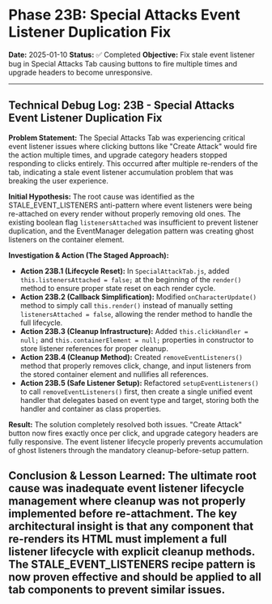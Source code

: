 # Phase 23B: Special Attacks Event Listener Duplication Fix

**Date:** 2025-01-10
**Status:** ✅ Completed
**Objective:** Fix stale event listener bug in Special Attacks Tab causing buttons to fire multiple times and upgrade headers to become unresponsive.

---

## Technical Debug Log: 23B - Special Attacks Event Listener Duplication Fix

**Problem Statement:**
The Special Attacks Tab was experiencing critical event listener issues where clicking buttons like "Create Attack" would fire the action multiple times, and upgrade category headers stopped responding to clicks entirely. This occurred after multiple re-renders of the tab, indicating a stale event listener accumulation problem that was breaking the user experience.

**Initial Hypothesis:**
The root cause was identified as the STALE_EVENT_LISTENERS anti-pattern where event listeners were being re-attached on every render without properly removing old ones. The existing boolean flag `listenersAttached` was insufficient to prevent listener duplication, and the EventManager delegation pattern was creating ghost listeners on the container element.

**Investigation & Action (The Staged Approach):**

*   **Action 23B.1 (Lifecycle Reset):** In `SpecialAttackTab.js`, added `this.listenersAttached = false;` at the beginning of the `render()` method to ensure proper state reset on each render cycle.
*   **Action 23B.2 (Callback Simplification):** Modified `onCharacterUpdate()` method to simply call `this.render()` instead of manually setting `listenersAttached = false`, allowing the render method to handle the full lifecycle.
*   **Action 23B.3 (Cleanup Infrastructure):** Added `this.clickHandler = null;` and `this.containerElement = null;` properties in constructor to store listener references for proper cleanup.
*   **Action 23B.4 (Cleanup Method):** Created `removeEventListeners()` method that properly removes click, change, and input listeners from the stored container element and nullifies all references.
*   **Action 23B.5 (Safe Listener Setup):** Refactored `setupEventListeners()` to call `removeEventListeners()` first, then create a single unified event handler that delegates based on event type and target, storing both the handler and container as class properties.

**Result:**
The solution completely resolved both issues. "Create Attack" button now fires exactly once per click, and upgrade category headers are fully responsive. The event listener lifecycle properly prevents accumulation of ghost listeners through the mandatory cleanup-before-setup pattern.

**Conclusion & Lesson Learned:**
The ultimate root cause was inadequate event listener lifecycle management where cleanup was not properly implemented before re-attachment. The key architectural insight is that any component that re-renders its HTML must implement a full listener lifecycle with explicit cleanup methods. The STALE_EVENT_LISTENERS recipe pattern is now proven effective and should be applied to all tab components to prevent similar issues.
---